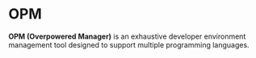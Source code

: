 # OPM

**OPM (Overpowered Manager)** is an exhaustive developer environment management tool designed to support multiple programming languages.
